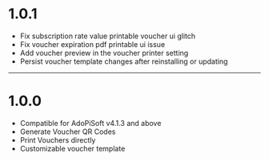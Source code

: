 1.0.1
==========================
* Fix subscription rate value printable voucher ui glitch
* Fix voucher expiration pdf printable ui issue
* Add voucher preview in the voucher printer setting
* Persist voucher template changes after reinstalling or updating

----

1.0.0
==========================
* Compatible for AdoPiSoft v4.1.3 and above
* Generate Voucher QR Codes
* Print Vouchers directly
* Customizable voucher template

